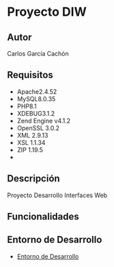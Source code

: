 # Proyecto DIW
## Autor
Carlos García Cachón
## Requisitos
   - Apache2.4.52
   - MySQL8.0.35
   - PHP8.1
   - XDEBUG3.1.2
   - Zend Engine v4.1.2
   - OpenSSL 3.0.2
   - XML 2.9.13
   - XSL 1.1.34
   - ZIP 1.19.5
   - 
## Descripción
Proyecto Desarrollo Interfaces Web

## Funcionalidades

## Entorno de Desarrollo
   - [Entorno de Desarrollo](http://daw214.isauces.local/214DIWProyectoDIW/indexProyectoDIW.html)
